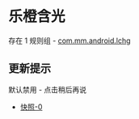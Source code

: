 # 乐橙含光

存在 1 规则组 - [com.mm.android.lchg](/src/apps/com.mm.android.lchg.ts)

## 更新提示

默认禁用 - 点击稍后再说

- [快照-0](https://i.gkd.li/import/13540871)
